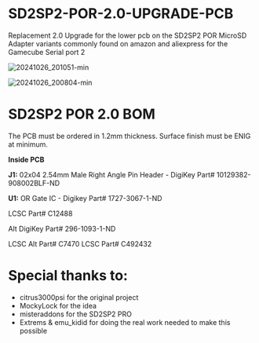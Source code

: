 # SD2SP2-POR-2.0-UPGRADE-PCB
Replacement 2.0 Upgrade for the lower pcb on the SD2SP2 POR MicroSD Adapter variants commonly found on amazon and aliexpress for the Gamecube Serial port 2



![20241026_201051-min](https://github.com/user-attachments/assets/911641f1-ff9e-43b8-b077-6256c0f89d9e)

![20241026_200804-min](https://github.com/user-attachments/assets/4026ba16-3eb8-4fc8-9201-dfb39221385d)


SD2SP2 POR 2.0 BOM
=====================================

The PCB must be ordered in 1.2mm thickness. Surface finish must be ENIG at minimum.

**Inside PCB**

**J1:** 02x04 2.54mm Male Right Angle Pin Header - DigiKey Part# 10129382-908002BLF-ND

**U1:** OR Gate IC - Digikey Part# 1727-3067-1-ND

LCSC Part# C12488

Alt DigiKey Part# 296-1093-1-ND

LCSC Alt Part# C7470
LCSC Part# C492432


Special thanks to:
=====================================
 * citrus3000psi for the original project
 * MockyLock for the idea
 * misteraddons for the SD2SP2 PRO  
 * Extrems & emu_kidid for doing the real work needed to make this possible


